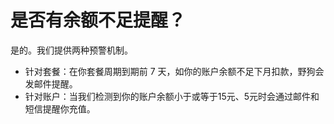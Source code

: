 # 是否有余额不足提醒？

是的。我们提供两种预警机制。

* 针对套餐：在你套餐周期到期前 7 天，如你的账户余额不足下月扣款，野狗会发邮件提醒。
* 针对账户：当我们检测到你的账户余额小于或等于15元、5元时会通过邮件和短信提醒你充值。



